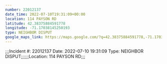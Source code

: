 ```yaml
---
number: 22012137
date_time: 2022-07-10T19:31:09+00:00
location: 114 PAYSON RD
latitude: 42.38375884591778
longitude: -71.17038145250193
type: NEIGHBOR DISPUT
google_maps_link: https://maps.google.com/?q=42.38375884591778,-71.17038145250193
---
```


;;;Incident #: 22012137  Date: 2022-07-10 19:31:09   Type: NEIGHBOR DISPUT;;;;;;Location: 114 PAYSON RD;;;
